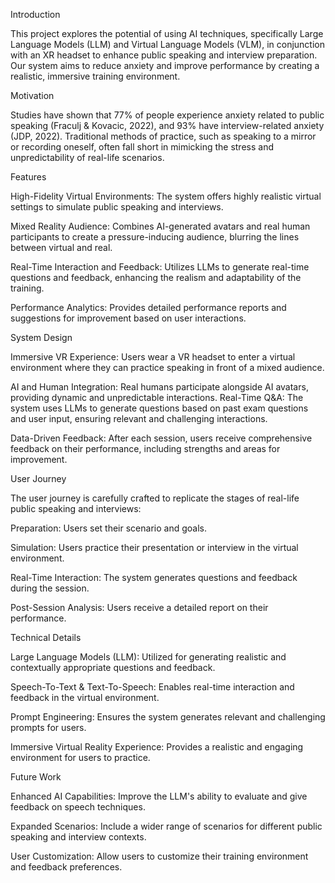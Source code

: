 Introduction

This project explores the potential of using AI techniques, specifically Large Language Models (LLM) and Virtual Language Models (VLM), in conjunction with an XR headset to enhance public speaking and interview preparation. Our system aims to reduce anxiety and improve performance by creating a realistic, immersive training environment.

Motivation

Studies have shown that 77% of people experience anxiety related to public speaking (Fraculj & Kovacic, 2022), and 93% have interview-related anxiety (JDP, 2022). Traditional methods of practice, such as speaking to a mirror or recording oneself, often fall short in mimicking the stress and unpredictability of real-life scenarios.

Features

High-Fidelity Virtual Environments: The system offers highly realistic virtual settings to simulate public speaking and interviews.

Mixed Reality Audience: Combines AI-generated avatars and real human participants to create a pressure-inducing audience, blurring the lines between virtual and real.

Real-Time Interaction and Feedback: Utilizes LLMs to generate real-time questions and feedback, enhancing the realism and adaptability of the training.

Performance Analytics: Provides detailed performance reports and suggestions for improvement based on user interactions.

System Design

Immersive VR Experience: Users wear a VR headset to enter a virtual environment where they can practice speaking in front of a mixed audience.

AI and Human Integration: Real humans participate alongside AI avatars, providing dynamic and unpredictable interactions.
Real-Time Q&A: The system uses LLMs to generate questions based on past exam questions and user input, ensuring relevant and challenging interactions.

Data-Driven Feedback: After each session, users receive comprehensive feedback on their performance, including strengths and areas for improvement.

User Journey

The user journey is carefully crafted to replicate the stages of real-life public speaking and interviews:

Preparation: Users set their scenario and goals.

Simulation: Users practice their presentation or interview in the virtual environment.

Real-Time Interaction: The system generates questions and feedback during the session.

Post-Session Analysis: Users receive a detailed report on their performance.

Technical Details

Large Language Models (LLM): Utilized for generating realistic and contextually appropriate questions and feedback.

Speech-To-Text & Text-To-Speech: Enables real-time interaction and feedback in the virtual environment.

Prompt Engineering: Ensures the system generates relevant and challenging prompts for users.

Immersive Virtual Reality Experience: Provides a realistic and engaging environment for users to practice.

Future Work

Enhanced AI Capabilities: Improve the LLM's ability to evaluate and give feedback on speech techniques.

Expanded Scenarios: Include a wider range of scenarios for different public speaking and interview contexts.

User Customization: Allow users to customize their training environment and feedback preferences.














